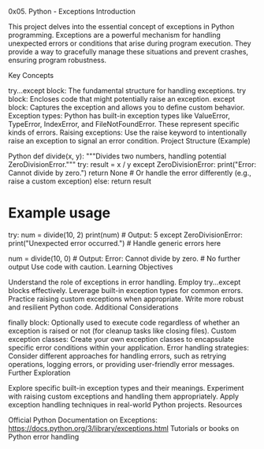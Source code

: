 0x05. Python - Exceptions
Introduction

This project delves into the essential concept of exceptions in Python programming. Exceptions are a powerful mechanism for handling unexpected errors or conditions that arise during program execution. They provide a way to gracefully manage these situations and prevent crashes, ensuring program robustness.

Key Concepts

try...except block: The fundamental structure for handling exceptions.
try block: Encloses code that might potentially raise an exception.
except block: Captures the exception and allows you to define custom behavior.
Exception types: Python has built-in exception types like ValueError, TypeError, IndexError, and FileNotFoundError. These represent specific kinds of errors.
Raising exceptions: Use the raise keyword to intentionally raise an exception to signal an error condition.
Project Structure (Example)

Python
def divide(x, y):
    """Divides two numbers, handling potential ZeroDivisionError."""
    try:
        result = x / y
    except ZeroDivisionError:
        print("Error: Cannot divide by zero.")
        return None  # Or handle the error differently (e.g., raise a custom exception)
    else:
        return result

# Example usage
try:
    num = divide(10, 2)
    print(num)  # Output: 5
except ZeroDivisionError:
    print("Unexpected error occurred.")  # Handle generic errors here

num = divide(10, 0)  # Output: Error: Cannot divide by zero.
                       # No further output
Use code with caution.
Learning Objectives

Understand the role of exceptions in error handling.
Employ try...except blocks effectively.
Leverage built-in exception types for common errors.
Practice raising custom exceptions when appropriate.
Write more robust and resilient Python code.
Additional Considerations

finally block: Optionally used to execute code regardless of whether an exception is raised or not (for cleanup tasks like closing files).
Custom exception classes: Create your own exception classes to encapsulate specific error conditions within your application.
Error handling strategies: Consider different approaches for handling errors, such as retrying operations, logging errors, or providing user-friendly error messages.
Further Exploration

Explore specific built-in exception types and their meanings.
Experiment with raising custom exceptions and handling them appropriately.
Apply exception handling techniques in real-world Python projects.
Resources

Official Python Documentation on Exceptions: https://docs.python.org/3/library/exceptions.html
Tutorials or books on Python error handling
